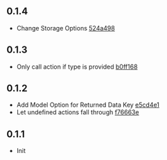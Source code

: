 ## 0.1.4

- Change Storage Options [524a498](https://github.com/casesandberg/redux-nylas-middleware/commit/524a49875a6fb69269df02c92a3d34c626004a6a)

## 0.1.3

- Only call action if type is provided [b0ff168](https://github.com/casesandberg/redux-nylas-middleware/commit/b0ff168e3437bf96e84fde41888b78e6edee72a0)

## 0.1.2

- Add Model Option for Returned Data Key [e5cd4e1](https://github.com/casesandberg/redux-nylas-middleware/commit/e5cd4e16433fd413d038eac79b9d93798767d649)
- Let undefined actions fall through [f76663e](https://github.com/casesandberg/redux-nylas-middleware/commit/f76663ecce2e82fc850b403f6008626fdc8a28c2)

## 0.1.1

- Init
